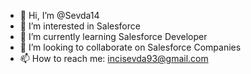 - 👋 Hi, I’m @Sevda14
- 👀 I’m interested in Salesforce
- 🌱 I’m currently learning Salesforce Developer
- 💞️ I’m looking to collaborate on Salesforce Companies
- 📫 How to reach me: incisevda93@gmail.com

<!---
Sevda14/Sevda14 is a ✨ special ✨ repository because its `README.md` (this file) appears on your GitHub profile.
You can click the Preview link to take a look at your changes.
--->
